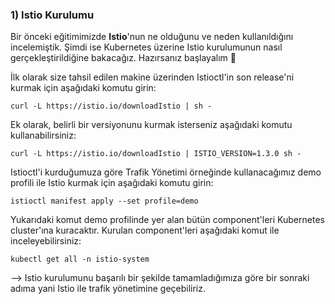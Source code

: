 ### 1) Istio Kurulumu
Bir önceki eğitimimizde **Istio**'nun ne olduğunu ve neden kullanıldığını incelemiştik. Şimdi ise Kubernetes üzerine Istio kurulumunun nasıl gerçekleştirildiğine bakacağız. Hazırsanız başlayalım 🚀

İlk olarak size tahsil edilen makine üzerinden Istioctl'in son release'ni kurmak için aşağıdaki komutu girin:
````
curl -L https://istio.io/downloadIstio | sh -
````
Ek olarak, belirli bir versiyonunu kurmak isterseniz aşağıdaki komutu kullanabilirsiniz:
````
curl -L https://istio.io/downloadIstio | ISTIO_VERSION=1.3.0 sh -
````

Istioctl'i kurduğumuza göre Trafik Yönetimi örneğinde kullanacağımız demo profili ile Istio kurmak için aşağıdaki komutu girin:
````
istioctl manifest apply --set profile=demo
````
Yukarıdaki komut demo profilinde yer alan bütün component'leri Kubernetes cluster'ına kuracaktır. Kurulan component'leri aşağıdaki komut ile inceleyebilirsiniz:
````
kubectl get all -n istio-system
````

--> Istio kurulumunu başarılı bir şekilde tamamladığımıza göre bir sonraki adıma yani Istio ile trafik yönetimine geçebiliriz.